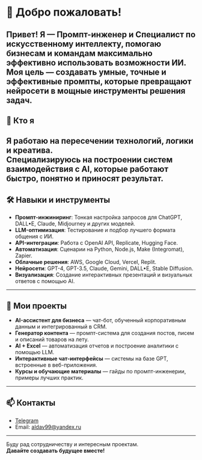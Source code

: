 # 👋 Добро пожаловать!
Привет! Я — **Промпт-инженер** и **Специалист по искусственному интеллекту**, помогаю бизнесам и командам максимально эффективно использовать возможности ИИ.  
Моя цель — создавать умные, точные и эффективные промпты, которые превращают нейросети в мощные инструменты решения задач.
---
## 🧠 Кто я
Я работаю на пересечении технологий, логики и креатива.  
Специализируюсь на построении систем взаимодействия с AI, которые работают быстро, понятно и приносят результат.
---
## 🛠️ Навыки и инструменты
- **Промпт-инжиниринг**: Тонкая настройка запросов для ChatGPT, DALL•E, Claude, Midjourney и других моделей.
- **LLM-оптимизация**: Тестирование и подбор лучшего формата общения с ИИ.
- **API-интеграции**: Работа с OpenAI API, Replicate, Hugging Face.
- **Автоматизация**: Сценарии на Python, Node.js, Make (Integromat), Zapier.
- **Облачные решения**: AWS, Google Cloud, Vercel, Replit.
- **Нейросети**: GPT-4, GPT-3.5, Claude, Gemini, DALL•E, Stable Diffusion.
- **Визуализация**: Создание интерактивных презентаций и визуальных ответов с помощью AI.
---
## 🚀 Мои проекты
- **AI-ассистент для бизнеса** — чат-бот, обученный корпоративным данным и интегрированный в CRM.
- **Генератор контента** — промпт-система для создания постов, писем и описаний товаров на лету.
- **AI + Excel** — автоматизация отчетов и построение аналитики с помощью LLM.
- **Интерактивные чат-интерфейсы** — системы на базе GPT, встроенные в веб-приложения.
- **Курсы и обучающие материалы** — гайды по промпт-инженерии, примеры лучших практик.
---
## 📫 Контакты

- [Telegram](https://t.me/username)  
- Email: aldav99@yandex.ru  
---
Буду рад сотрудничеству и интересным проектам.  
**Давайте создавать будущее вместе!**

